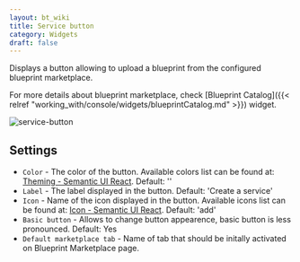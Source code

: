 ```yaml
---
layout: bt_wiki
title: Service button
category: Widgets
draft: false
---
```


Displays a button allowing to upload a blueprint from the configured blueprint marketplace. 

For more details about blueprint marketplace, check [Blueprint Catalog]({{< relref 
"working_with/console/widgets/blueprintCatalog.md" >}}) widget.

![service-button]( /images/ui/widgets/service-button.png )


## Settings

* `Color` - The color of the button. Available colors list can be found
  at: [Theming - Semantic UI React](https://react.semantic-ui.com/layouts/theming). Default: ''
* `Label` - The label displayed in the button. Default: 'Create a service'
* `Icon` - Name of the icon displayed in the button. Available icons list can be found
  at: [Icon - Semantic UI React](https://react.semantic-ui.com/elements/icon). Default: 'add'
* `Basic button` - Allows to change button appearence, basic button is less pronounced. Default: Yes
* `Default marketplace tab` - Name of tab that should be initally activated on Blueprint Marketplace page.
